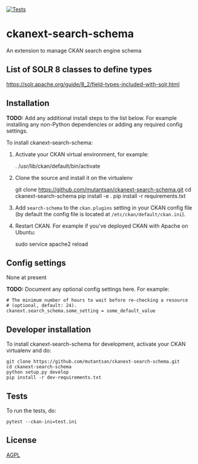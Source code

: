[![Tests](https://github.com/mutantsan/ckanext-search-schema/workflows/Tests/badge.svg?branch=main)](https://github.com/mutantsan/ckanext-search-schema/actions)

# ckanext-search-schema

An extension to manage CKAN search engine schema


## List of SOLR 8 classes to define types

https://solr.apache.org/guide/8_2/field-types-included-with-solr.html


## Installation

**TODO:** Add any additional install steps to the list below.
   For example installing any non-Python dependencies or adding any required
   config settings.

To install ckanext-search-schema:

1. Activate your CKAN virtual environment, for example:

     . /usr/lib/ckan/default/bin/activate

2. Clone the source and install it on the virtualenv

    git clone https://github.com/mutantsan/ckanext-search-schema.git
    cd ckanext-search-schema
    pip install -e .
	pip install -r requirements.txt

3. Add `search-schema` to the `ckan.plugins` setting in your CKAN
   config file (by default the config file is located at
   `/etc/ckan/default/ckan.ini`).

4. Restart CKAN. For example if you've deployed CKAN with Apache on Ubuntu:

     sudo service apache2 reload


## Config settings

None at present

**TODO:** Document any optional config settings here. For example:

	# The minimum number of hours to wait before re-checking a resource
	# (optional, default: 24).
	ckanext.search_schema.some_setting = some_default_value


## Developer installation

To install ckanext-search-schema for development, activate your CKAN virtualenv and
do:

    git clone https://github.com/mutantsan/ckanext-search-schema.git
    cd ckanext-search-schema
    python setup.py develop
    pip install -r dev-requirements.txt


## Tests

To run the tests, do:

    pytest --ckan-ini=test.ini


## License

[AGPL](https://www.gnu.org/licenses/agpl-3.0.en.html)
